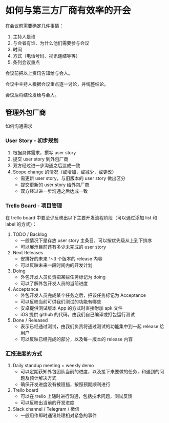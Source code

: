 # 如何与第三方厂商有效率的开会

在会议前需要确定几件事情：

1. 主持人是谁
2. 与会者有谁、为什么他们需要参与会议
3. 时间
4. 方式（电话号码、视讯连结等等）
5. 条列会议重点

会议前把以上资讯告知给与会人。

会议中主持人根据会议重点逐一讨论，并统整结论。

会议后将结论发给与会人。

## 管理外包厂商

如何沟通需求

### User Story - 初步规划

1. 根据具体需求，撰写 user story
2. 提交 user story 到外包厂商
3. 双方经过进一步沟通之后达成一致
4. Scope change 的情况（或增加，或减少，或更改）
   * 需更新 user story，与旧版本的 user story 做出区分
   * 提交更新的 user story 给外包厂商
   * 双方经过进一步沟通之后达成一致

### Trello Board - 项目管理

在 trello board 中要至少反映出以下主要开发流程阶段（可以通过添加 list 和 label 的方式）：

1. TODO / Backlog
   * 一般情况下是存放 user story 主条目，可以按优先级从上到下排序
   * 可以展示目前还有多少未完成的 user story
2. Next Releases
   * 安排好的未来 1~3 个版本的 release 内容
   * 可以反映未来一段时间内的开发计划
3. Doing
   * 外包开发人员负责把某些任务标记为 doing
   * 可以了解外包开发人员的当前进度
4. Acceptance
   * 外包开发人员完成某个任务之后，把该任务标记为 Acceptance
   * 可以反映当前可供我们测试的功能有哪些
   * 安卓提供测试版本 App 的方式时直接附加 apk 文件
   * iOS 提供 github 的代码，由我们自己编译或打包运行测试
5. Done / Released
   * 表示已经通过测试，由我们负责将通过测试的功能集中到一起 release 给用户
   * 可以反映已经完成的部分，以及每一版本的 release 内容

### 汇报进度的方式

1. Daily standup meeting + weekly demo
   * 可以定期获知外包团队当前的进度，以及接下来要做的任务，和遇到的问题及预计解决方式
   * 确保开发进度没有被阻挡，按照预期顺利进行
2. Trello board
   * 可以在 trello 上随时进行沟通，包括技术问题，测试反馈
   * 可以反映出当前的开发进度
3. Slack channel / Telegram / 微信
   * 一般用作即时通讯处理相对紧急的事件


